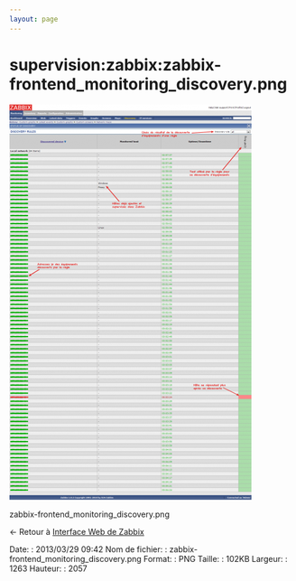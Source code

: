 ```yaml
---
layout: page
---
```


supervision:zabbix:zabbix-frontend\_monitoring\_discovery.png
=============================================================

[![zabbix-frontend\_monitoring\_discovery.png](../../../assets/media/supervision/zabbix/zabbix-frontend_monitoring_discovery.png@cache=&w=429&h=700 "zabbix-frontend_monitoring_discovery.png")](../../../assets/media/supervision/zabbix/zabbix-frontend_monitoring_discovery.png@cache= "Afficher le fichier original")

zabbix-frontend\_monitoring\_discovery.png

← Retour à [Interface Web de
Zabbix](../../../zabbix/zabbix-interface.html "zabbix:zabbix-interface")

Date:
:   2013/03/29 09:42
Nom de fichier:
:   zabbix-frontend\_monitoring\_discovery.png
Format:
:   PNG
Taille:
:   102KB
Largeur:
:   1263
Hauteur:
:   2057

